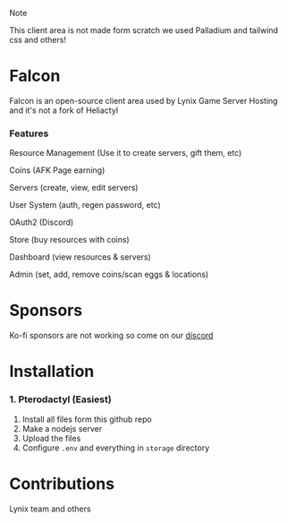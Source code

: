 > [!NOTE]
> This client area is not made form scratch we used Palladium and tailwind css and others!

# Falcon
Falcon is an open-source client area used by Lynix Game Server Hosting and it's not a fork of Heliactyl

### Features
Resource Management (Use it to create servers, gift them, etc)

Coins (AFK Page earning)

Servers (create, view, edit servers)

User System (auth, regen password, etc)

OAuth2 (Discord)

Store (buy resources with coins)

Dashboard (view resources & servers)

Admin (set, add, remove coins/scan eggs & locations)

# Sponsors
Ko-fi sponsors are not working so come on our [discord](https://www.lynix.tech/discord/join)

# Installation

### 1. Pterodactyl (Easiest)
1. Install all files form this github repo
2. Make a nodejs server
3. Upload the files
4. Configure ``.env`` and everything in ``storage`` directory

# Contributions
Lynix team and others

